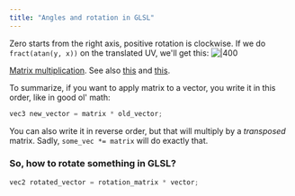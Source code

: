 ```yaml
---
title: "Angles and rotation in GLSL"
---
```


Zero starts from the right axis, positive rotation is clockwise. If we do `fract(atan(y, x))` on the translated UV, we'll get this:
![|400](https://i.imgur.com/viawkB3.png)

[Matrix multiplication](https://stackoverflow.com/questions/24593939/matrix-multiplication-with-vector-in-glsl). See also [this](https://en.wikibooks.org/wiki/GLSL_Programming/Vector_and_Matrix_Operations) and [this](https://en.wikibooks.org/wiki/GLSL_Programming/Applying_Matrix_Transformations).

To summarize, if you want to apply matrix to a vector, you write it in this order, like in good ol' math:
```C
vec3 new_vector = matrix * old_vector;
```
 
 You can also write it in reverse order, but that will multiply by a *transposed* matrix. Sadly, `some_vec *= matrix` will do exactly that.
 
 ### So, how to rotate something in GLSL?
 ```C
vec2 rotated_vector = rotation_matrix * vector;
```
